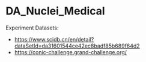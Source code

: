# DA_Nuclei_Medical


Experiment Datasets: 

- https://www.scidb.cn/en/detail?dataSetId=da31601544ce42ec8badf85b689f64d2
- https://conic-challenge.grand-challenge.org/
